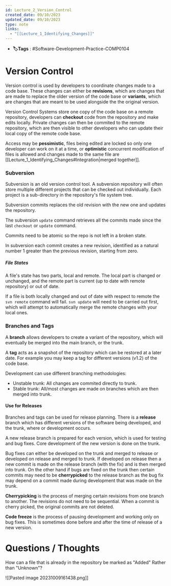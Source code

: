 ```yaml
---
id: Lecture_2_Version_Control
created_date: 09/10/2023
updated_date: 09/10/2023
type: note
links:
  - "[[Lecture_1_Identifying_Changes]]"
---
```

* **🏷️Tags** : #Software-Development-Practice-COMP0104 
# Version Control

Version control is used by developers to coordinate changes made to a code base. These changes can either be **revisions**, which are changes that are made to replace the older version of the code base or **variants**, which are changes that are meant to be used alongside the the original version. 

Version Control Systems store one copy of the code base on a remote repository, developers can **checkout** code from the repository and make edits locally. Private changes can then be commited  to the remote repository, which are then visible to other developers who can update their local copy of the remote code base.

Access may be **pessimistic**, files being edited are locked so only one developer can work on it at a time, or **optimistic** concurrent modification of files is allowed and changes made to the same file are [[Lecture_1_Identifying_Changes#Integration|merged together]].

### Subversion

Subversion is an old version control tool. A subversion repository will often store multiple different projects that can be checked out individually. Each project is a sub-directory in the repository's file system tree.

Subversion commits replaces the old revision with the new one and updates the repository.

The subversion `update` command retrieves all the commits made since the last `checkout` or `update` command.

Commits need to be atomic so the repo is not left in a broken state.

In subversion each commit creates a new revision, identified as a natural number 1 greater than the previous revision, starting from zero. 

##### File States

A file's state has two parts, local and remote. The local part is changed or unchanged, and the remote part is current (up to date with remote repository) or out of date.

If a file is both locally changed and out of date with respect to remote the `svn remote` command will fail. `svn update` will need to be carried out first, which will attempt to automatically merge the remote changes with your local ones.

### Branches and Tags

A **branch** allows developers to create a variant of the repository, which will eventually be merged into the main branch, or the trunk. 

A **tag** acts as a snapshot of the repository which can be restored at a later date. For example you may keep a tag for different versions (v1.2) of the code base.

Development can use different branching methodologies:
* Unstable trunk: All changes are commited directly to trunk.
* Stable trunk: All/most changes are made on branches which are then merged into trunk.

#### Use for Releases

Branches and tags can be used for release planning. There is a **release** branch which has different versions of the software being developed, and the trunk, where or development occurs.

A new release branch is prepared for each version, which is used for testing and bug fixes. Core development of the new version is done on the trunk.

Bug fixes can either be developed on the trunk and merged to release or developed on release and merged to trunk. If developed on release then a new commit is made on the release branch (with the fix) and is then merged into trunk. On the other hand if bugs are fixed on the trunk then certain commits may need to be **cherrypicked**  to the release branch as the bug fix may depend on a commit made during development that was made on the trunk.

**Cherrypicking** is the process of merging certain revisions from one branch to another. The revisions do not need to be sequential.  When a commit is cherry picked, the original commits are not deleted.

**Code freeze** is the process of pausing development and working only on bug fixes. This is sometimes done before and after the time of release of a new version.



 




# Questions / Thoughts

How can a file that is already in the repository be marked as "Added" Rather than "Unknown"? 

![[Pasted image 20231009161438.png]]